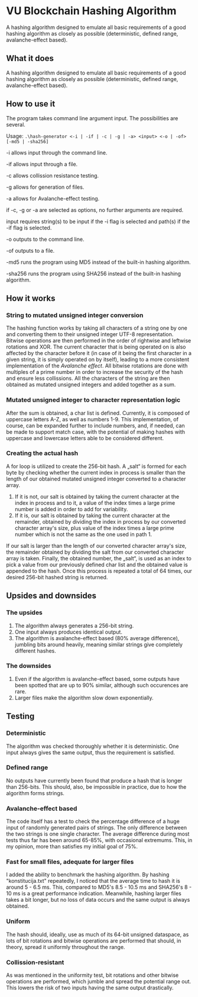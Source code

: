 # VU Blockchain Hashing Algorithm

A hashing algorithm designed to emulate all basic requirements of a good hashing algorithm as closely as possible (deterministic, defined range, avalanche-effect based).

## What it does

A hashing algorithm designed to emulate all basic requirements of a good hashing algorithm as closely as possible (deterministic, defined range, avalanche-effect based).

## How to use it

The program takes command line argument input. The possibilities are several.

Usage: `.\hash-generator <-i | -if | -c | -g | -a> <input> <-o | -of> [-md5 | -sha256]`

-i allows input through the command line.

-if allows input through a file.

-c allows collission resistance testing.

-g allows for generation of files.

-a allows for Avalanche-effect testing.

if -c, -g or -a are selected as options, no further arguments are required.

input requires string(s) to be input if the -i flag is selected and path(s) if the -if flag is selected.

-o outputs to the command line.

-of outputs to a file.

-md5 runs the program using MD5 instead of the built-in hashing algorithm.

-sha256 runs the program using SHA256 instead of the built-in hashing algorithm.

## How it works

### String to mutated unsigned integer conversion

The hashing function works by taking all characters of a string one by one and converting them to their unsigned integer UTF-8 representation. Bitwise operations are then performed in the order of rightwise and leftwise rotations and XOR. The current character that is being operated on is also affected by the character before it (in case of it being the first character in a given string, it is simply operated on by itself), leading to a more consistent implementation of the *Avalanche effect*. All bitwise rotations are done with multiples of a prime number in order to increase the security of the hash and ensure less collissions. All the characters of the string are then obtained as mutated unsigned integers and added together as a sum.

### Mutated unsigned integer to character representation logic

After the sum is obtained, a char list is defined. Currently, it is composed of uppercase letters A-Z, as well as numbers 1-9. This implementation, of course, can be expanded further to include numbers, and, if needed, can be made to support match case, with the potential of making hashes with uppercase and lowercase letters able to be considered different. 

### Creating the actual hash

A for loop is utilized to create the 256-bit hash. A „salt“ is formed for each byte by checking whether the current index in process is smaller than the length of our obtained mutated unsigned integer converted to a character array. 

1. If it is not, our salt is obtained by taking the current character at the index in process and to it, a value of the index times a large prime number is added in order to add for variability. 
2. If it is, our salt is obtained by taking the current character at the remainder, obtained by dividing the index in process by our converted character array's size, plus value of the index times a large prime number which is not the same as the one used in path 1.

If our salt is larger than the length of our converted character array's size, the remainder obtained by dividing the salt from our converted character array is taken. Finally, the obtained number, the „salt“, is used as an index to pick a value from our previously defined char list and the obtained value is appended to the hash. Once this process is repeated a total of 64 times, our desired 256-bit hashed string is returned.

## Upsides and downsides

### The upsides

1. The algorithm always generates a 256-bit string. 
2. One input always produces identical output.
3. The algorithm is avalanche-effect based (80% average difference), jumbling bits around heavily, meaning similar strings give completely different hashes.

### The downsides

1. Even if the algorithm is avalanche-effect based, some outputs have been spotted that are up to 90% similar, although such occurences are rare.
2. Larger files make the algorithm slow down exponentially.

## Testing

### Deterministic

The algorithm was checked thoroughly whether it is deterministic. One input always gives the same output, thus the requirement is satisfied.

### Defined range

No outputs have currently been found that produce a hash that is longer than 256-bits. This should, also, be impossible in practice, due to how the algorithm forms strings.

### Avalanche-effect based

The code itself has a test to check the percentage difference of a huge input of randomly generated pairs of strings. The only difference between the two strings is one single character. The average difference during most tests thus far has been around 65-85%, with occasional extremums. This, in my opinion, more than satisfies my initial goal of 75%.

### Fast for small files, adequate for larger files

I added the ability to benchmark the hashing algorithm. By hashing "konstitucija.txt" repeatedly, I noticed that the average time to hash it is around 5 - 6.5 ms. This, compared to MD5's 8.5 - 10.5 ms and SHA256's 8 - 10 ms is a great performance indication. Meanwhile, hashing larger files takes a bit longer, but no loss of data occurs and the same output is always obtained.

### Uniform

The hash should, ideally, use as much of its 64-bit unsigned dataspace, as lots of bit rotations and bitwise operations are performed that should, in theory, spread it uniformly throughout the range.

### Collission-resistant

As was mentioned in the uniformity test, bit rotations and other bitwise operations are performed, which jumble and spread the potential range out. This lowers the risk of two inputs having the same output drastically.
